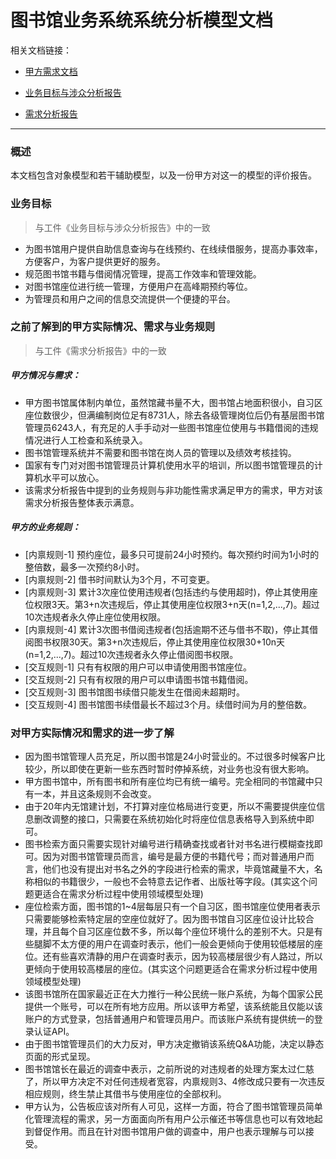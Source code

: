 # 图书馆业务系统系统分析模型文档

相关文档链接：
*  [甲方需求文档](https://github.com/zhongyehong/oo-homework/blob/740f55bb10169b0eb114bfaa3e26101026b2a190/library.md ) 

*  [业务目标与涉众分析报告](https://github.com/Erutan-pku/oo/blob/86b3b8f7a5e7ceb09f158632ea108a970c3e2ddc/图书馆管理系统业务目标与涉众分析.md)

*  [需求分析报告](https://github.com/Erutan-pku/oo/blob/0782a53d173974d878e14c2c777d8342a6eb784d/图书馆管理系统需求分析报告.md)
----

### 概述

本文档包含对象模型和若干辅助模型，以及一份甲方对这一的模型的评价报告。

### 业务目标
> 与工件《业务目标与涉众分析报告》中的一致 

* 为图书馆用户提供自助信息查询与在线预约、在线续借服务，提高办事效率，方便客户，为客户提供更好的服务。
* 规范图书馆书籍与借阅情况管理，提高工作效率和管理效能。
* 对图书馆座位进行统一管理，方便用户在高峰期预约等位。
* 为管理员和用户之间的信息交流提供一个便捷的平台。

### 之前了解到的甲方实际情况、需求与业务规则
> 与工件《需求分析报告》中的一致 

##### 甲方情况与需求：

* 甲方图书馆属体制内单位，虽然馆藏书量不大，图书馆占地面积很小，自习区座位数很少，但满编制岗位足有8731人，除去各级管理岗位后仍有基层图书馆管理员6243人，有充足的人手手动对一些图书馆座位使用与书籍借阅的违规情况进行人工检查和系统录入。
* 图书馆管理系统并不需要和图书馆在岗人员的管理以及绩效考核挂钩。
* 国家有专门对对图书馆管理员计算机使用水平的培训，所以图书馆管理员的计算机水平可以放心。
* 该需求分析报告中提到的业务规则与非功能性需求满足甲方的需求，甲方对该需求分析报告整体表示满意。

##### 甲方的业务规则：

* [内禀规则-1] 预约座位，最多只可提前24小时预约。每次预约时间为1小时的整倍数，最多一次预约8小时。
* [内禀规则-2] 借书时间默认为3个月，不可变更。
* [内禀规则-3] 累计3次座位使用违规者(包括违约与使用超时)，停止其使用座位权限3天。第3+n次违规后，停止其使用座位权限3+n天(n=1,2,...,7)。超过10次违规者永久停止座位使用权限。
* [内禀规则-4] 累计3次图书借阅违规者(包括逾期不还与借书不取)，停止其借阅图书权限30天。第3+n次违规后，停止其使用座位权限30+10n天(n=1,2,...,7)。超过10次违规者永久停止借阅图书权限。
* [交互规则-1] 只有有权限的用户可以申请使用图书馆座位。
* [交互规则-2] 只有有权限的用户可以申请图书馆书籍借阅。
* [交互规则-3] 图书馆图书续借只能发生在借阅未超期时。
* [交互规则-4] 图书馆图书续借最长不超过3个月。续借时间为月的整倍数。

### 对甲方实际情况和需求的进一步了解

* 因为图书馆管理人员充足，所以图书馆是24小时营业的。不过很多时候客户比较少，所以即使在更新一些东西时暂时停掉系统，对业务也没有很大影响。
* 甲方图书馆中，所有图书和所有座位均已有统一编号。完全相同的书馆藏中只有一本，并且这条规则不会改变。
* 由于20年内无馆建计划，不打算对座位格局进行变更，所以不需要提供座位信息删改调整的接口，只需要在系统初始化时将座位信息表格导入到系统中即可。
* 图书检索方面只需要实现针对编号进行精确查找或者针对书名进行模糊查找即可。因为对图书馆管理员而言，编号是最方便的书籍代号；而对普通用户而言，他们也没有提出对书名之外的字段进行检索的需求，毕竟馆藏量不大，名称相似的书籍很少，一般也不会特意去记作者、出版社等字段。(其实这个问题更适合在需求分析过程中使用领域模型处理)
* 座位检索方面，图书馆的1~4层每层只有一个自习区，图书馆座位使用者表示只需要能够检索特定层的空座位就好了。因为图书馆自习区座位设计比较合理，并且每个自习区座位数不多，所以每个座位环境什么的差别不大。只是有些腿脚不太方便的用户在调查时表示，他们一般会更倾向于使用较低楼层的座位。还有些喜欢清静的用户在调查时表示，因为较高楼层很少有人路过，所以更倾向于使用较高楼层的座位。(其实这个问题更适合在需求分析过程中使用领域模型处理)
* 该图书馆所在国家最近正在大力推行一种公民统一账户系统，为每个国家公民提供一个账号，可以在所有地方应用。所以该甲方希望，该系统能且仅能以该账户的方式登录，包括普通用户和管理员用户。而该账户系统有提供统一的登录认证API。
* 由于图书馆管理员们的大力反对，甲方决定撤销该系统Q&A功能，决定以静态页面的形式呈现。
* 图书馆馆长在最近的调查中表示，之前所说的对违规者的处理方案太过仁慈了，所以甲方决定不对任何违规者宽容，内禀规则3、4修改成只要有一次违反相应规则，终生禁止其借书与使用座位的全部权利。
* 甲方认为，公告板应该对所有人可见，这样一方面，符合了图书馆管理员简单化管理流程的需求，另一方面面向所有用户公示催还书等信息也可以有效地起到督促作用。而且在针对图书馆用户做的调查中，用户也表示理解与可以接受。

